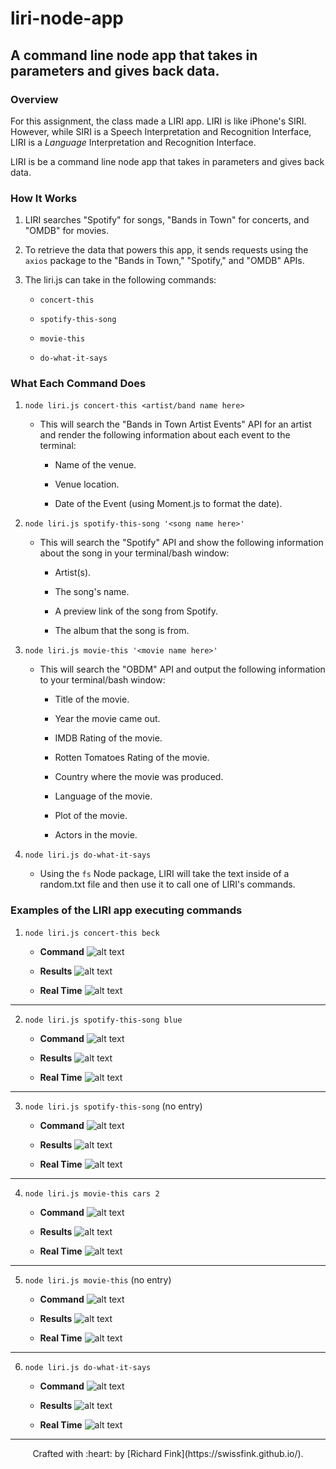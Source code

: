 # liri-node-app

## A command line node app that takes in parameters and gives back data.

### Overview

For this assignment, the class made a LIRI app. LIRI is like iPhone's SIRI. However, while SIRI is a Speech Interpretation and Recognition Interface, LIRI is a _Language_ Interpretation and Recognition Interface. 

LIRI is be a command line node app that takes in parameters and gives back data.

### How It Works

1. LIRI searches "Spotify" for songs, "Bands in Town" for concerts, and "OMDB" for movies.

2. To retrieve the data that powers this app, it sends requests using the `axios` package to the "Bands in Town," "Spotify," and "OMDB" APIs.

3. The liri.js can take in the following commands:

   * `concert-this`

   * `spotify-this-song`

   * `movie-this`

   * `do-what-it-says`

### What Each Command Does

1. `node liri.js concert-this <artist/band name here>`

   * This will search the "Bands in Town Artist Events" API for an artist and render the following information about each event to the terminal:

     * Name of the venue.

     * Venue location.

     * Date of the Event (using Moment.js to format the date).

2. `node liri.js spotify-this-song '<song name here>'`

   * This will search the "Spotify" API and show the following information about the song in your terminal/bash window:

     * Artist(s).

     * The song's name.

     * A preview link of the song from Spotify.

     * The album that the song is from.

3. `node liri.js movie-this '<movie name here>'`

   * This will search the "OBDM" API and output the following information to your terminal/bash window:

       * Title of the movie.

       * Year the movie came out.

       * IMDB Rating of the movie.

       * Rotten Tomatoes Rating of the movie.

       * Country where the movie was produced.

       * Language of the movie.

       * Plot of the movie.

       * Actors in the movie.

4. `node liri.js do-what-it-says`

   * Using the `fs` Node package, LIRI will take the text inside of a random.txt file and then use it to call one of LIRI's commands.

### Examples of the LIRI app executing commands

1. `node liri.js concert-this beck`

     * **Command**
     ![alt text](https://github.com/swissfink/liri-node-app/blob/master/images/concert-command.png "concert-this command") 

     * **Results**
     ![alt text](https://github.com/swissfink/liri-node-app/blob/master/images/concert-results.png "concert-this results") 

     * **Real Time**
     ![alt text](https://github.com/swissfink/liri-node-app/blob/master/images/concert.gif "concert-this results gif") 

---

2. `node liri.js spotify-this-song blue`

     * **Command**
     ![alt text](https://github.com/swissfink/liri-node-app/blob/master/images/spotify-command.png "spotify-this-song command") 

     * **Results**
     ![alt text](https://github.com/swissfink/liri-node-app/blob/master/images/spotify-results.png "spotify-this-song results") 

     * **Real Time**
     ![alt text](https://github.com/swissfink/liri-node-app/blob/master/images/spotify.gif "spoify-this-song results gif") 

---

3. `node liri.js spotify-this-song` (no entry)

     * **Command**
     ![alt text](https://github.com/swissfink/liri-node-app/blob/master/images/spotify-command-no-entry.png "spotify-this-song command - no entry") 

     * **Results**
     ![alt text](https://github.com/swissfink/liri-node-app/blob/master/images/spotify-results-no-entry.png "spotify-this-song results - no entry") 

     * **Real Time**
     ![alt text](https://github.com/swissfink/liri-node-app/blob/master/images/spotify-no-entry.gif "spotify-this-song results - no entry gif") 

---

4. `node liri.js movie-this cars 2` 

     * **Command**
     ![alt text](https://github.com/swissfink/liri-node-app/blob/master/images/movie-command.png "movie-this command") 

     * **Results**
     ![alt text](https://github.com/swissfink/liri-node-app/blob/master/images/movie-results.png "movie-this results") 

     * **Real Time**
     ![alt text](https://github.com/swissfink/liri-node-app/blob/master/images/movie.gif "movie-this results gif") 

---

5. `node liri.js movie-this` (no entry) 

     * **Command**
     ![alt text](https://github.com/swissfink/liri-node-app/blob/master/images/movie-command-no-entry.png "movie-this command - no entry") 

     * **Results**
     ![alt text](https://github.com/swissfink/liri-node-app/blob/master/images/movie-results-no-entry.png "movie-this results - no entry") 

     * **Real Time**
     ![alt text](https://github.com/swissfink/liri-node-app/blob/master/images/movie-no-entry.gif "movie-this results - no entry gif") 

---

6. `node liri.js do-what-it-says` 

     * **Command**
     ![alt text](https://github.com/swissfink/liri-node-app/blob/master/images/do-command.png "do-what-it-says command") 

     * **Results**
     ![alt text](https://github.com/swissfink/liri-node-app/blob/master/images/do-results.png "do-what-it-says results") 

     * **Real Time**
     ![alt text](https://github.com/swissfink/liri-node-app/blob/master/images/do-it.gif "do-what-it-says results gif") 

---

<div style="text-align: center">Crafted with :heart: by [Richard Fink](https://swissfink.github.io/).</div>
